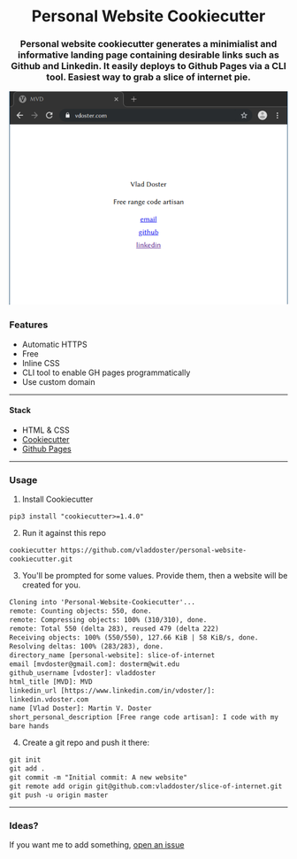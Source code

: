 <div align="center">

# Personal Website Cookiecutter

### Personal website cookiecutter generates a minimialist and informative landing page containing desirable links such as Github and Linkedin. It easily deploys to Github Pages via a CLI tool. Easiest way to grab a slice of internet pie.

![Generated website](example.png)

</div>

### Features

- Automatic HTTPS
- Free
- Inline CSS
- CLI tool to enable GH pages programmatically
- Use custom domain

---

#### Stack

- HTML & CSS
- [Cookiecutter](https://cookiecutter.readthedocs.io/en/latest/)
- [Github Pages](https://pages.github.com/)

---

### Usage

1. Install Cookiecutter

```
pip3 install "cookiecutter>=1.4.0"
```

2. Run it against this repo

```
cookiecutter https://github.com/vladdoster/personal-website-cookiecutter.git
```

3. You'll be prompted for some values. Provide them, then a website will be created for you.


```
Cloning into 'Personal-Website-Cookiecutter'...
remote: Counting objects: 550, done.
remote: Compressing objects: 100% (310/310), done.
remote: Total 550 (delta 283), reused 479 (delta 222)
Receiving objects: 100% (550/550), 127.66 KiB | 58 KiB/s, done.
Resolving deltas: 100% (283/283), done.
directory_name [personal-website]: slice-of-internet
email [mvdoster@gmail.com]: dosterm@wit.edu
github_username [vdoster]: vladdoster
html_title [MVD]: MVD
linkedin_url [https://www.linkedin.com/in/vdoster/]: linkedin.vdoster.com
name [Vlad Doster]: Martin V. Doster
short_personal_description [Free range code artisan]: I code with my bare hands
```

4. Create a git repo and push it there:

```
git init
git add .
git commit -m "Initial commit: A new website"
git remote add origin git@github.com:vladdoster/slice-of-internet.git
git push -u origin master
```
---

### Ideas? 

If you want me to add something, [open an issue](https://github.com/vladdoster/minimal-personal-website-cookiecutter/issues/new)
